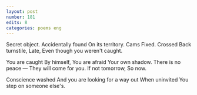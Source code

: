 ```yaml
---
layout: post
number: 181
edits: 8
categories: poems eng
---
```


Secret object.
Accidentally found 
On its territory. 
Cams 
Fixed. 
Crossed 
Back turnstile, 
Late, 
Even though you weren't caught.
 
You are caught 
By himself,
You are afraid 
Your own shadow. 
There is no peace — 
They will come for you.
If not tomorrow, 
So now. 
 
Conscience washed
And you are looking for a way out
When uninvited
You step on someone else's.
